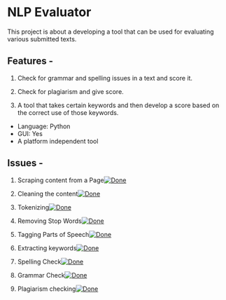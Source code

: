 
# NLP Evaluator

This project is about a developing a tool that can be used for evaluating various submitted texts.

## Features - 

1. Check for grammar and spelling issues in a text and score it.
    
2. Check for plagiarism and give score.
    
3. A tool that takes certain keywords and then develop a score based on the correct use of those keywords.

* Language: Python  
* GUI: Yes
* A platform independent tool

## Issues - 

1. Scraping content from a Page[![Done](https://img.shields.io/badge/Completed-Done-brightgreen)]()

2. Cleaning the content[![Done](https://img.shields.io/badge/Completed-Done-brightgreen)]()

3. Tokenizing[![Done](https://img.shields.io/badge/Completed-Done-brightgreen)]()

4. Removing Stop Words[![Done](https://img.shields.io/badge/Completed-Done-brightgreen)]()

5. Tagging Parts of Speech[![Done](https://img.shields.io/badge/Ongoing-In%20Progress-blue)]()

6. Extracting keywords[![Done](https://img.shields.io/badge/Incomplete-Pending-orange)]()

7. Spelling Check[![Done](https://img.shields.io/badge/Incomplete-Pending-orange)]()

8. Grammar Check[![Done](https://img.shields.io/badge/Incomplete-Pending-orange)]()

9. Plagiarism checking[![Done](https://img.shields.io/badge/Incomplete-Pending-orange)]()

